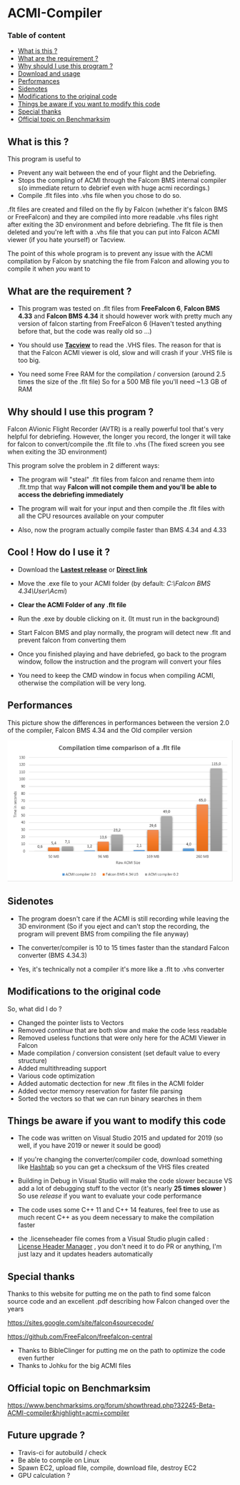 # ACMI-Compiler

### Table of content
- [What is this ?](#what-is-this--)
- [What are the requirement ?](#what-are-the-requirement--)
- [Why should I use this program ?](#why-should-i-use-this-program--)
- [Download and usage](#cool---how-do-i-use-it--)
- [Performances](#performances)
- [Sidenotes](#sidenotes)
- [Modifications to the original code](#modifications-to-the-original-code)
- [Things be aware if you want to modify this code](#things-be-aware-if-you-want-to-modify-this-code)
- [Special thanks](#special-thanks)
- [Official topic on Benchmarksim](#official-topic-on-benchmarksim)


## What is this ?

This program is useful to 
- Prevent any wait between the end of your flight and the Debriefing.
- Stops the compling of ACMI through the Falcom BMS internal compiler s(o immediate return to debrief even with huge acmi recordings.)
- Compile .flt files into .vhs file when you chose to do so.

.flt files are created and filled on the fly by Falcon (whether it's falcon BMS or FreeFalcon) and they are compiled into more readable .vhs files right after exiting the 3D environment and before debriefing. 
The flt file is then deleted and you're left with a .vhs file that you can put into Falcon ACMI viewer (if you hate yourself) or Tacview.


The point of this whole program is to prevent any issue with the ACMI compilation by Falcon by snatching the file from Falcon and allowing you to compile it when *you* want to

## What are the requirement ?

- This program was tested on .flt files from **FreeFalcon 6**, **Falcon BMS 4.33** and **Falcon BMS 4.34** it should however work with pretty much any version of falcon starting from FreeFalcon 6 (Haven't tested anything before that, but the code was really old so ...)

- You should use [**Tacview**](http://www.tacview.net/product/about/en/) to read the .VHS files. The reason for that is that the Falcon ACMI viewer is old, slow and will crash if your .VHS file is too big.

- You need some Free RAM for the compilation / conversion 
  (around 2.5 times the size of the .flt file) So for a 500 MB file you'll need ~1.3 GB of RAM

## Why should I use this program ?

Falcon AVionic Flight Recorder (AVTR) is a really powerful tool that's very helpful for debriefing. 
However, the longer you record, the longer it will take for falcon to convert/compile the .flt file to .vhs (The fixed screen you see when exiting the 3D environment)

This program solve the problem in 2 different ways:

- The program will "steal" .flt files from falcon and rename them into .flt.tmp that way **Falcon will not compile them and you'll be able to access the debriefing immediately**

- The program will wait for your input and then compile the .flt files with all the CPU resources available on your computer

- Also, now the program actually compile faster than BMS 4.34 and 4.33


## Cool ! How do I use it ?

- Download the [**Lastest release**](https://github.com/loitho/acmi-compiler/releases/latest) or [**Direct link**](https://github.com/loitho/acmi-compiler/releases/download/v2.0/acmi-compiler-v2.0.exe)

- Move the .exe file to your ACMI folder (by default: *C:\Falcon BMS 4.34\User\Acmi*)

- **Clear the ACMI Folder of any .flt file**
 
- Run the .exe by double clicking on it. (It must run in the background)

- Start Falcon BMS and play normally, the program will detect new .flt and prevent falcon from converting them

- Once you finished playing and have debriefed, go back to the program window, follow the instruction and the program will convert your files

- You need to keep the CMD window in focus when compiling ACMI, otherwise the compilation will be very long.

## Performances

This picture show the differences in performances between the version 2.0 of the compiler, Falcon BMS 4.34 and the Old compiler version


![Speed](speed.png)

## Sidenotes

- The program doesn't care if the ACMI is still recording while leaving the 3D environment (So if you eject and can't stop the recording, the program will prevent BMS from compiling the file anyway)

- The converter/compiler is 10 to 15 times faster than the standard Falcon converter (BMS 4.34.3)

- Yes, it's technically not a compiler it's more like a .flt to .vhs converter 

## Modifications to the original code

So, what did I do ? 

- Changed the pointer lists to Vectors 
- Removed *continue*  that are both slow and make the code less readable
- Removed useless functions that were only here for the ACMI Viewer in Falcon
- Made compilation / conversion consistent (set default value to every structure)
- Added multithreading support 
- Various code optimization 
- Added automatic dectection for new .flt files in the ACMI folder
- Added vector memory reservation for faster file parsing 
- Sorted the vectors so that we can run binary searches in them

## Things be aware if you want to modify this code

- The code was written on Visual Studio 2015 and updated for 2019 (so well, if you have 2019 or newer it sould be good)

- If you're changing the converter/compiler code, download something like [Hashtab](http://implbits.com/products/hashtab/) so you can get a checksum of the VHS files created

- Building in Debug in Visual Studio will make the code slower because VS add a lot of debugging stuff to the vector (it's nearly **25 times slower** ) So use *release* if you want to evaluate your code performance

- The code uses some C++ 11 and C++ 14 features, feel free to use as much recent C++ as you deem necessary to make the compilation faster

- the .licenseheader file comes from a Visual Studio plugin called : [License Header Manager](https://marketplace.visualstudio.com/items?itemName=StefanWenig.LicenseHeaderManager#qna) , you don't need it to do PR or anything, I'm just lazy and it updates headers automatically

## Special thanks

Thanks to this website for putting me on the path to find some falcon source code and an excellent .pdf describing how Falcon changed over the years

https://sites.google.com/site/falcon4sourcecode/

https://github.com/FreeFalcon/freefalcon-central

- Thanks to BibleClinger for putting me on the path to optimize the code even further
- Thanks to Johku for the big ACMI files

## Official topic on Benchmarksim

https://www.benchmarksims.org/forum/showthread.php?32245-Beta-ACMI-compiler&highlight=acmi+compiler

## Future upgrade ?

- Travis-ci for autobuild / check 
- Be able to compile on Linux
- Spawn EC2, upload file, compile, download file, destroy EC2
- GPU calculation ?
